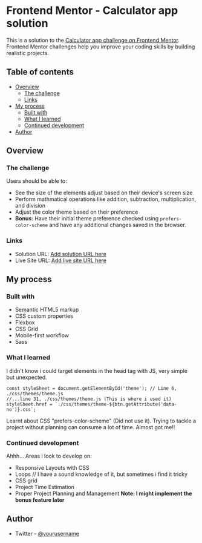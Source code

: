 # Frontend Mentor - Calculator app solution

This is a solution to the [Calculator app challenge on Frontend Mentor](https://www.frontendmentor.io/challenges/calculator-app-9lteq5N29). Frontend Mentor challenges help you improve your coding skills by building realistic projects. 

## Table of contents

- [Overview](#overview)
  - [The challenge](#the-challenge)
  - [Links](#links)
- [My process](#my-process)
  - [Built with](#built-with)
  - [What I learned](#what-i-learned)
  - [Continued development](#continued-development)
- [Author](#author)

## Overview

### The challenge

Users should be able to:

- See the size of the elements adjust based on their device's screen size
- Perform mathmatical operations like addition, subtraction, multiplication, and division
- Adjust the color theme based on their preference
- **Bonus**: Have their initial theme preference checked using `prefers-color-scheme` and have any additional changes saved in the browser.

### Links

- Solution URL: [Add solution URL here](https://your-solution-url.com)
- Live Site URL: [Add live site URL here](https://0xgenius-calculatorv2.netlify.app)

## My process

### Built with

- Semantic HTML5 markup
- CSS custom properties
- Flexbox
- CSS Grid
- Mobile-first workflow
- Sass

### What I learned
I didn't know i could target elements in the head tag with JS,
very simple but unexpected.
```JS
const styleSheet = document.getElementById('theme'); // Line 6, ./css/themes/theme.js
//...line 31, ./css/themes/theme.js (This is where i used it)
styleSheet.href = `./css/themes/theme-${btn.getAttribute('data-no')}.css`;
```
Learnt about CSS "prefers-color-scheme" (Did not use it).
Trying to tackle a project without planning can consume a lot of time.
Almost got me!!

### Continued development
Ahhh... Areas i look to develop on:
- Responsive Layouts with CSS
- Loops // I have a sound knowledge of it, but sometimes i find it tricky
- CSS grid
- Project Time Estimation
- Proper Project Planning and Management
**Note: I might implement the bonus feature later**

## Author
- Twitter - [@yourusername](https://www.twitter.com/dev0xgenius)